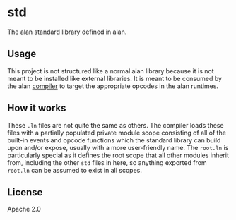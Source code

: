 # std

The alan standard library defined in alan.

## Usage

This project is not structured like a normal alan library because it is not meant to be installed like external libraries. It is meant to be consumed by the alan [compiler](https://github.com/alantech/alan/tree/master/compiler) to target the appropriate opcodes in the alan runtimes.

## How it works

These `.ln` files are not quite the same as others. The compiler loads these files with a partially populated private module scope consisting of all of the built-in events and opcode functions which the standard library can build upon and/or expose, usually with a more user-friendly name. The `root.ln` is particularly special as it defines the root scope that all other modules inherit from, including the other `std` files in here, so anything exported from `root.ln` can be assumed to exist in all scopes.

## License

Apache 2.0
